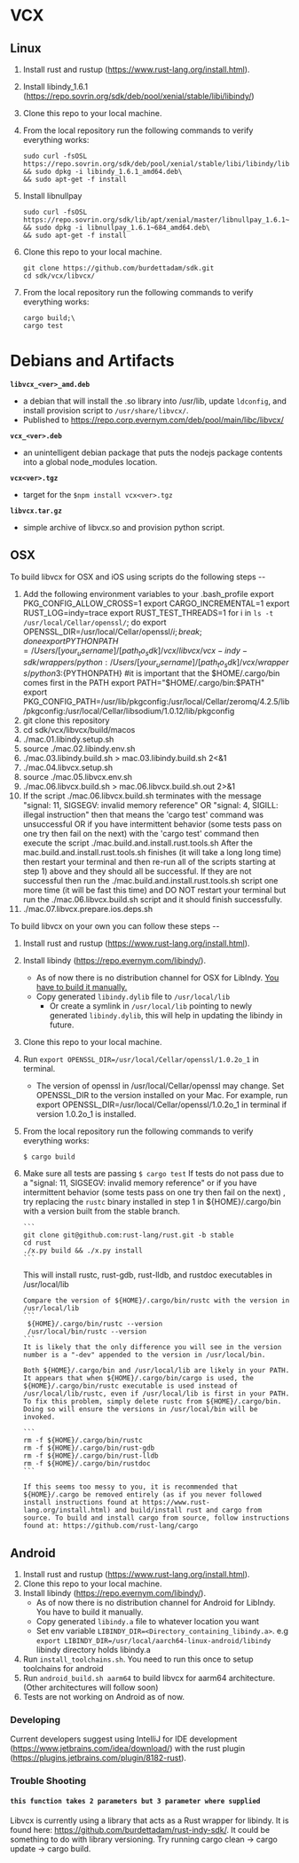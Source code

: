 # VCX
## Linux
1) Install rust and rustup (https://www.rust-lang.org/install.html).

2) Install libindy_1.6.1 (https://repo.sovrin.org/sdk/deb/pool/xenial/stable/libi/libindy/)
3) Clone this repo to your local machine.
4) From the local repository run the following commands to verify everything works:
    ```
    sudo curl -fsOSL https://repo.sovrin.org/sdk/deb/pool/xenial/stable/libi/libindy/libindy_1.6.1_amd64.deb\
    && sudo dpkg -i libindy_1.6.1_amd64.deb\
    && sudo apt-get -f install
    ```
3) Install libnullpay 
    ```
    sudo curl -fsOSL https://repo.sovrin.org/sdk/lib/apt/xenial/master/libnullpay_1.6.1~684_amd64.deb\
    && sudo dpkg -i libnullpay_1.6.1~684_amd64.deb\
    && sudo apt-get -f install
    ```
4) Clone this repo to your local machine.
    ```
    git clone https://github.com/burdettadam/sdk.git
    cd sdk/vcx/libvcx/
    ```
5) From the local repository run the following commands to verify everything works:
    ```
    cargo build;\
    cargo test
    ```
# Debians and Artifacts

**`libvcx_<ver>_amd.deb`**
- a debian that will install the .so library into /usr/lib, update `ldconfig`, and install provision script to `/usr/share/libvcx/`.
- Published to https://repo.corp.evernym.com/deb/pool/main/libc/libvcx/

**`vcx_<ver>.deb`**
- an unintelligent debian package that puts the nodejs package contents into a global node_modules location.

**`vcx<ver>.tgz`**
- target for the `$npm install vcx<ver>.tgz`

**`libvcx.tar.gz`**
- simple archive of libvcx.so and provision python script.

## OSX

To build libvcx for OSX and iOS using scripts do the following steps --
1) Add the following environment variables to your .bash_profile
export PKG_CONFIG_ALLOW_CROSS=1
export CARGO_INCREMENTAL=1
export RUST_LOG=indy=trace
export RUST_TEST_THREADS=1
for i in `ls -t /usr/local/Cellar/openssl/`; do export OPENSSL_DIR=/usr/local/Cellar/openssl/$i; break; done
export PYTHONPATH=/Users/[your_username]/[path_to_sdk]/vcx/libvcx/vcx-indy-sdk/wrappers/python:/Users/[your_username]/[path_to_sdk]/vcx/wrappers/python3:${PYTHONPATH}
#it is important that the $HOME/.cargo/bin comes first in the PATH
export PATH="$HOME/.cargo/bin:$PATH"
export PKG_CONFIG_PATH=/usr/lib/pkgconfig:/usr/local/Cellar/zeromq/4.2.5/lib/pkgconfig:/usr/local/Cellar/libsodium/1.0.12/lib/pkgconfig
2) git clone this repository
3) cd sdk/vcx/libvcx/build/macos
4) ./mac.01.libindy.setup.sh
5) source ./mac.02.libindy.env.sh
6) ./mac.03.libindy.build.sh > mac.03.libindy.build.sh 2<&1
7) ./mac.04.libvcx.setup.sh
8) source ./mac.05.libvcx.env.sh
9) ./mac.06.libvcx.build.sh > mac.06.libvcx.build.sh.out 2>&1
10) If the script ./mac.06.libvcx.build.sh terminates with the message
"signal: 11, SIGSEGV: invalid memory reference" OR "signal: 4, SIGILL: illegal instruction"
then that means the 'cargo test' command was unsuccessful OR if you have intermittent
behavior (some tests pass on one try then fail on the next) with the
'cargo test' command then execute the script ./mac.build.and.install.rust.tools.sh
After the mac.build.and.install.rust.tools.sh finishes (it will take a long long time)
then restart your terminal and then re-run all of the scripts starting at step 1)
above and they should all be successful. If they are not successful then run the
./mac.build.and.install.rust.tools.sh script one more time (it will be fast this time)
and DO NOT restart your terminal but run the ./mac.06.libvcx.build.sh script and
it should finish successfully.
11) ./mac.07.libvcx.prepare.ios.deps.sh


To build libvcx on your own you can follow these steps --
1) Install rust and rustup (https://www.rust-lang.org/install.html).
2) Install libindy (https://repo.evernym.com/libindy/).
    - As of now there is no distribution channel for OSX for LibIndy. [You have to build it manually.](https://github.com/hyperledger/indy-sdk/blob/master/doc/mac-build.md) 
    - Copy generated `libindy.dylib` file to `/usr/local/lib`
        - Or create a symlink in `/usr/local/lib` pointing to newly generated `libindy.dylib`, this will help in updating the libindy in future.
3) Clone this repo to your local machine.
4) Run `export OPENSSL_DIR=/usr/local/Cellar/openssl/1.0.2o_1` in terminal.
    - The version of openssl in /usr/local/Cellar/openssl may change. Set OPENSSL_DIR to the version installed on your Mac. 
    For example, run export OPENSSL_DIR=/usr/local/Cellar/openssl/1.0.2o_1 in terminal if version 1.0.2o_1 is installed.
5) From the local repository run the following commands to verify everything works:
    ```
    $ cargo build
    ```
6) Make sure all tests are passing
       ```
       $ cargo test
       ```
       If tests do not pass due to a "signal: 11, SIGSEGV: invalid memory reference" or if you have intermittent behavior (some tests pass on one try then fail on the next) , try replacing the `rustc` binary installed in step 1 in ${HOME}/.cargo/bin with a version built from the stable branch.
   
       ```
       git clone git@github.com:rust-lang/rust.git -b stable
       cd rust
       ./x.py build && ./x.py install
       ```
   
      This will install rustc, rust-gdb, rust-lldb, and rustdoc executables in /usr/local/lib
   
       Compare the version of ${HOME}/.cargo/bin/rustc with the version in /usr/local/lib
       ```
        ${HOME}/.cargo/bin/rustc --version
        /usr/local/bin/rustc --version
       ```
       It is likely that the only difference you will see in the version number is a "-dev" appended to the version in /usr/local/bin.
   
       Both ${HOME}/.cargo/bin and /usr/local/lib are likely in your PATH. It appears that when ${HOME}/.cargo/bin/cargo is used, the ${HOME}/.cargo/bin/rustc executable is used instead of /usr/local/lib/rustc, even if /usr/local/lib is first in your PATH. To fix this problem, simply delete rustc from ${HOME}/.cargo/bin. Doing so will ensure the versions in /usr/local/bin will be invoked.
   
       ```
       rm -f ${HOME}/.cargo/bin/rustc
       rm -f ${HOME}/.cargo/bin/rust-gdb
       rm -f ${HOME}/.cargo/bin/rust-lldb
       rm -f ${HOME}/.cargo/bin/rustdoc
       ```
       
       If this seems too messy to you, it is recommended that ${HOME}/.cargo be removed entirely (as if you never followed install instructions found at https://www.rust-lang.org/install.html) and build/install rust and cargo from source. To build and install cargo from source, follow instructions found at: https://github.com/rust-lang/cargo

## Android
1) Install rust and rustup (https://www.rust-lang.org/install.html).
2) Clone this repo to your local machine.
3) Install libindy (https://repo.evernym.com/libindy/).
    - As of now there is no distribution channel for Android for LibIndy. You have to build it manually.
    - Copy generated `libindy.a` file to whatever location you want
    - Set env variable `LIBINDY_DIR=<Directory_containing_libindy.a>`. e.g `export LIBINDY_DIR=/usr/local/aarch64-linux-android/libindy` libindy directory holds libindy.a
4) Run `install_toolchains.sh`. You need to run this once to setup toolchains for android
5) Run `android_build.sh aarm64` to build libvcx for aarm64 architecture. (Other architectures will follow soon)
6) Tests are not working on Android as of now.

### Developing 
Current developers suggest using IntelliJ for IDE development (https://www.jetbrains.com/idea/download/) with the rust plugin (https://plugins.jetbrains.com/plugin/8182-rust).
 
### Trouble Shooting
#### `this function takes 2 parameters but 3 parameter where supplied`
Libvcx is currently using a library that acts as a Rust wrapper for libindy. It is found here: https://github.com/burdettadam/rust-indy-sdk/. It could be something to do with library versioning. Try running cargo clean -> cargo update -> cargo build.
